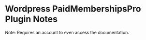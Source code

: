 # Wordpress PaidMembershipsPro Plugin Notes

Note: Requires an account to even access the documentation.
